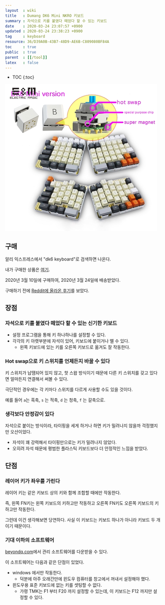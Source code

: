 ```yaml
---
layout  : wiki
title   : Dumang DK6 Mini NKRO 키보드
summary : 자석으로 키를 붙였다 떼었다 할 수 있는 키보드
date    : 2020-03-24 23:07:57 +0900
updated : 2020-03-24 23:38:23 +0900
tag     : keyboard
resource: 36/D39A0B-43B7-48D9-AE6B-C809080BF84A
toc     : true
public  : true
parent  : [[/tool]]
latex   : false
---
```

* TOC
{:toc}

![]( /resource/36/D39A0B-43B7-48D9-AE6B-C809080BF84A/Dk6-nkro-swapable-rgb-cherry-mx-kaih-box.jpg )

## 구매

알리 익스프레스에서 "dk6 keyboard"로 검색하면 나온다.

내가 구매한 상품은 [여기]( https://ko.aliexpress.com/item/4000226986837.html?spm=a2g0s.9042311.0.0.54214c4dcq94XX ).

2020년 3월 10일에 구매하여, 2020년 3월 24일에 배송받았다.

구매하기 전에 [Reddit에 올라온 후기]( https://www.reddit.com/r/MechanicalKeyboards/comments/bvzpjz/dumang_dk6_scorpion_venom/ )를 보았다.

## 장점

### 자석으로 키를 붙였다 떼었다 할 수 있는 신기한 키보드

- 설정 프로그램을 통해 키 하나하나를 설정할 수 있다.
- 각각의 키 아랫부분에 자석이 있어, 키보드에 붙이거나 뗄 수 있다.
    - 왼쪽 키보드에 있는 키를 오른쪽 키보드로 옮겨도 잘 작동한다.

### Hot swap으로 키 스위치를 언제든지 바꿀 수 있다

키 스위치가 납땜되어 있지 않고, 핫 스왑 방식이기 때문에 다른 키 스위치를 갖고 있다면 얼마든지 연결해서 써볼 수 있다.

극단적인 경우에는 각 키마다 스위치를 다르게 사용할 수도 있을 것이다.

예를 들어 `a`는 흑축, `s` 는 적축, `d` 는 청축, `f` 는 갈축으로.

### 생각보다 안정감이 있다

자석으로 붙이는 방식이라, 타이핑을 세게 하거나 하면 키가 밀려나지 않을까 걱정했지만 오산이었다.

- 자석이 꽤 강력해서 타이핑만으로는 키가 밀려나지 않았다.
- 오히려 자석 때문에 평범한 플라스틱 키보드보다 더 안정적인 느낌을 받았다.

## 단점
### 레이어 키가 좌우를 가린다

레이어 키는 같은 키보드 상의 키와 함께 조합할 때에만 작동한다.

즉, 왼쪽 FN키는 왼쪽 키보드의 키하고만 작동하고 오른쪽 FN키도 오른쪽 키보드의 키하고만 작동한다.

그런데 이건 생각해보면 당연하다. 사실 이 키보드는 키보드 하나가 아니라 키보드 두 개이기 때문이다.

### 기대 이하의 소프트웨어

[beyondq.com]( http://www.beyondq.com/download.html )에서 관리 소프트웨어를 다운받을 수 있다.

이 소프트웨어는 다음과 같은 단점이 있었다.

- windows 에서만 작동한다.
    - 덕분에 아주 오래간만에 윈도우 컴퓨터를 창고에서 꺼내서 설정해야 했다.
- 윈도우용 표준 키보드에 없는 키를 셋팅할 수 없다.
    - 가령 TMK는 F1 부터 F20 까지 설정할 수 있는데, 이 키보드는 F12 까지만 설정할 수 있다.

